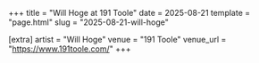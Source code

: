 +++
title = "Will Hoge at 191 Toole"
date = 2025-08-21
template = "page.html"
slug = "2025-08-21-will-hoge"

[extra]
artist = "Will Hoge"
venue = "191 Toole"
venue_url = "https://www.191toole.com/"
+++
